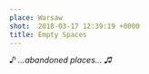 ```yaml
---
place: Warsaw
shot:  2018-03-17 12:39:19 +0000
title: Empty Spaces
---
```


_♪ …abandoned places… ♫_
